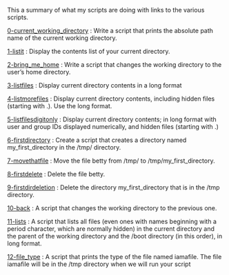 This a summary of what my scripts are doing with links to the various scripts.

[0-current_working_directory](0-current_working_directory) : Write a script that prints the absolute path name of the current working directory.

[1-listit](1-listit) : Display the contents list of your current directory.

[2-bring_me_home](2-bring_me_home) : Write a script that changes the working directory to the user’s home directory.

[3-listfiles](3-listfiles) : Display current directory contents in a long format

[4-listmorefiles](4-listmorefiles) : Display current directory contents, including hidden files (starting with .). Use the long format.

[5-listfilesdigitonly](5-listfilesdigitonly) : Display current directory contents; in long format with user and group IDs displayed numerically, and hidden files (starting with .)

[6-firstdirectory](6-firstdirectory) : Create a script that creates a directory named my_first_directory in the /tmp/ directory.

[7-movethatfile](7-movethatfile) : Move the file betty from /tmp/ to /tmp/my_first_directory.

[8-firstdelete](8-firstdelete0) : Delete the file betty.

[9-firstdirdeletion](9-firstdirdeletion) : Delete the directory my_first_directory that is in the /tmp directory.

[10-back](10-back) : A script that changes the working directory to the previous one.

[11-lists](11-lists) : A script that lists all files (even ones with names beginning with a period character, which are normally hidden) in the current directory and the parent of the working directory and the /boot directory (in this order), in long format.

[12-file_type](12-file_type) : A script that prints the type of the file named iamafile. The file iamafile will be in the /tmp directory when we will run your script
